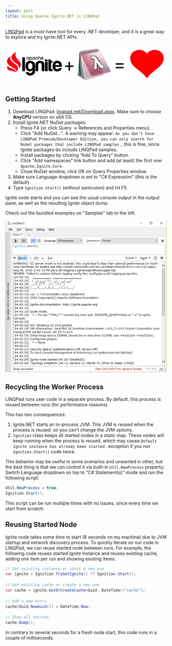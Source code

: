 ```yaml
---
layout: post
title: Using Apache Ignite.NET in LINQPad
---
```


[LINQPad](https://www.linqpad.net/) is a must-have tool for every .NET developer, and it is a great way to explore and try Ignite.NET APIs.

![LINQPad Logo](../images/ignite-linqpad.png)

## Getting Started

1. Download LINQPad: [linqpad.net/Download.aspx](https://www.linqpad.net/Download.aspx). Make sure to choose **AnyCPU** version on x64 OS.
2. Install Ignite.NET NuGet packages:
    * Press F4 (or click Query -> References and Properties menu).
    * Click "Add NuGet...". A warning may appear: `As you don't have LINQPad Premium/Developer Edition, you can only search for NuGet packages that include LINQPad samples.`, this is fine, since Ignite packages do include LINQPad samples.
    * Install packages by clicking "Add To Query" button.
    * Click "Add namespaces" link button and add (at least) the first one: `Apache.Ignite.Core`.
    * Close NuGet window, click OK on Query Properties window.
3. Make sure Language dropdown is set to "C# Expression" (this is the default).
4. Type `Ignition.Start()` (without semicolon) and hit F5.

Ignite node starts and you can see the usual console output in the output pane, as well as the resulting Ignite object dump.

Check out the bundled examples on "Samples" tab to the left.

![Ignite in LINQPad](../images/2016-08-08-Whats-New-In-Ignite-Net-1-7.1/linqpad-output.png)

## Recycling the Worker Process

LINQPad runs user code in a separate process. By default, this process is reused between runs (for performance reasons). 

This has two consequences:

1. Ignite.NET starts an in-process JVM. This JVM is reused when the process is reused, so you can't change the JVM options.
2. `Ignition` class keeps all started nodes in a static map. These nodes will keep running when the process is reused, which may cause `Default Ignite instance has already been started.` exception if you run `Ignition.Start()` code twice.

This behavior may be useful in some scenarios and unwanted in other, but the best thing is that we can control it via built-in `Util.NewProcess` property.
Switch Language dropdown on top to "C# Statement(s)" mode and run the following script:

```cs
Util.NewProcess = true;
Ignition.Start();
```

This script can be run multiple times with no issues, since every time we start from scratch.


## Reusing Started Node

Ignite node takes some time to start (8 seconds on my machine) due to JVM startup and network discovery process.
To quickly iterate on our code in LINQPad, we can reuse started node between runs. For example, the following code reuses started Ignite
instance and reuses existing cache, adding one item per run and showing existing items:

```cs
// Get existing instance or start a new one
var ignite = Ignition.TryGetIgnite() ?? Ignition.Start();

// Get existing cache or create a new one
var cache = ignite.GetOrCreateCache<Guid, DateTime>("cache");

// Add a new entry
cache[Guid.NewGuid()] = DateTime.Now;

// Show all entries
cache.Dump();
```

In contrary to several seconds for a fresh node start, this code runs in a couple of milliseconds. 